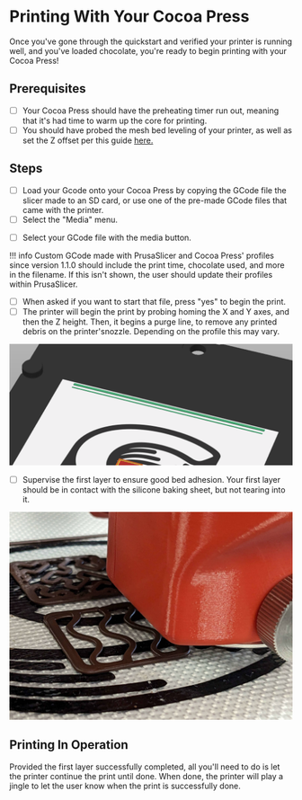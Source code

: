 # Printing With Your Cocoa Press

Once you've gone through the quickstart and verified your printer is running well, and you've loaded chocolate, you're ready to begin printing with your Cocoa Press!

## Prerequisites

 - [ ] Your Cocoa Press should have the preheating timer run out, meaning that it's had time to warm up the core for printing.
 - [ ] You should have probed the mesh bed leveling of your printer, as well as set the Z offset per this guide [here.](#) <!-- TODO add link to probing and meshing? -->

## Steps

- [ ] Load your Gcode onto your Cocoa Press by copying the GCode file the slicer made to an SD card, or use one of the pre-made GCode files that came with the printer.
- [ ] Select the "Media" menu.

<!-- TODO add photo of main menu with media selected -->

- [ ] Select your GCode file with the media button.

!!! info
    Custom GCode made with PrusaSlicer and Cocoa Press' profiles since version 1.1.0 should include the print time, chocolate used, and more in the filename.  If this isn't shown, the user should update their profiles within PrusaSlicer.

- [ ] When asked if you want to start that file, press "yes" to begin the print.
- [ ] The printer will begin the print by probing homing the X and Y axes, and then the Z height.  Then, it begins a purge line, to remove any printed debris on the printer'snozzle.  Depending on the profile this may vary.

![](../img/printer/purgeline.png)

- [ ] Supervise the first layer to ensure good bed adhesion.  Your first layer should be in contact with the silicone baking sheet, but not tearing into it.  

![](../img/printer/firstlayer.jpg)

## Printing In Operation

Provided the first layer successfully completed, all you'll need to do is let the printer continue the print until done.  When done, the printer will play a jingle to let the user know when the print is successfully done.